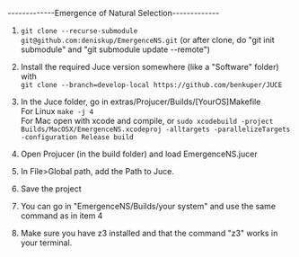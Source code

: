 -------------Emergence of Natural Selection-------------

1. ```git clone --recurse-submodule git@github.com:deniskup/EmergenceNS.git``` (or after clone, do "git init submodule" and "git submodule update --remote")

2. Install the required Juce version somewhere (like a "Software" folder) with <br>
 ```git clone --branch=develop-local https://github.com/benkuper/JUCE```

3. In the Juce folder, go in extras/Projucer/Builds/[YourOS]Makefile <br>
   For Linux ```make -j 4```<br>
   For Mac open with xcode and compile, or ```sudo xcodebuild -project Builds/MacOSX/EmergenceNS.xcodeproj -alltargets -parallelizeTargets -configuration Release build```<br>
4. Open Projucer (in the build folder) and load EmergenceNS.jucer<br>

5. In File>Global path, add the Path to Juce.

6. Save the project

7. You can go in "EmergenceNS/Builds/your system" and use the same command as in item 4

8. Make sure you have z3 installed and that the command "z3" works in your terminal.


